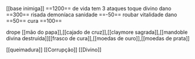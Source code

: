[[base inimiga]]
==1200== de vida tem 3 ataques
toque divino dano ==300==
risada demoníaca sanidade ==-50==
roubar vitalidade dano ==50== cura ==100==

 drope [[mão do papa]],[[cajado de cruz]],[[claymore sagrada]],[[mandoble divina destruída]][[frasco de cura]],[[moedas de ouro]],[[moedas de prata]]

[[queimadura]]
[[Corrupção]]
[[Divino]]
